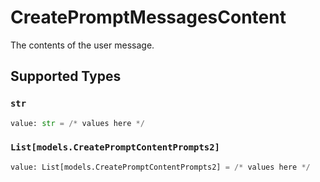 # CreatePromptMessagesContent

The contents of the user message.


## Supported Types

### `str`

```python
value: str = /* values here */
```

### `List[models.CreatePromptContentPrompts2]`

```python
value: List[models.CreatePromptContentPrompts2] = /* values here */
```


